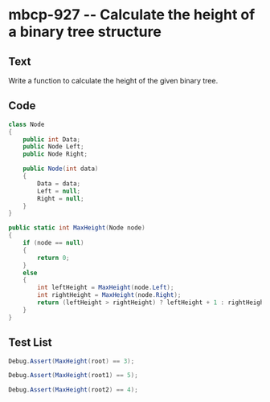 # mbcp-927 -- Calculate the height of a binary tree structure

## Text

Write a function to calculate the height of the given binary tree.

## Code

```csharp
class Node 
{ 
    public int Data; 
    public Node Left; 
    public Node Right; 

    public Node(int data) 
    { 
        Data = data; 
        Left = null; 
        Right = null; 
    } 
} 

public static int MaxHeight(Node node) 
{ 
    if (node == null) 
    { 
        return 0; 
    } 
    else 
    { 
        int leftHeight = MaxHeight(node.Left); 
        int rightHeight = MaxHeight(node.Right); 
        return (leftHeight > rightHeight) ? leftHeight + 1 : rightHeight + 1; 
    } 
}
```

## Test List

```csharp
Debug.Assert(MaxHeight(root) == 3);
```

```csharp
Debug.Assert(MaxHeight(root1) == 5);
```

```csharp
Debug.Assert(MaxHeight(root2) == 4);
```

